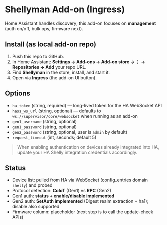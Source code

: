 # Shellyman Add-on (Ingress)

Home Assistant handles discovery; this add-on focuses on **management** (auth on/off, bulk ops, firmware next).

## Install (as local add-on repo)
1. Push this repo to GitHub.
2. In Home Assistant: **Settings → Add-ons → Add-on store → ⋮ → Repositories → Add** your repo URL.
3. Find **Shellyman** in the store, install, and start it.
4. Open via **Ingress** (the add-on UI button).

## Options
- `ha_token` (string, required) — long-lived token for the HA WebSocket API
- `hass_ws_url` (string, optional) — defaults to `ws://supervisor/core/websocket` when running as an add-on
- `gen1_username` (string, optional)
- `gen1_password` (string, optional)
- `gen2_password` (string, optional, user is `admin` by default)
- `request_timeout` (int, seconds; default 5)

> When enabling authentication on devices already integrated into HA, update your HA Shelly integration credentials accordingly.

## Status
- Device list: pulled from HA via WebSocket (config_entries domain `shelly`) and probed
- Protocol detection: **CoIoT** (Gen1) vs **RPC** (Gen2)
- Gen1 auth: **status + enable/disable implemented**
- Gen2 auth: **SetAuth implemented** (Digest realm extraction + ha1); disable also supported
- Firmware column: placeholder (next step is to call the update-check APIs)
